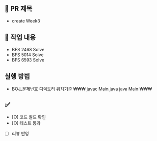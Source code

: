 ## 📌 PR 제목
- create Week3

## 📝 작업 내용
- BFS 2468 Solve
- BFS 5014 Solve
- BFS 6593 Solve

## 실행 방법
- BOJ_문제번호 디렉토리 위치기준
₩₩₩
javac Main.java
java Main
₩₩₩
## ✅ 
- [O] 코드 빌드 확인
- [O] 테스트 통과
- [ ] 리뷰 반영
